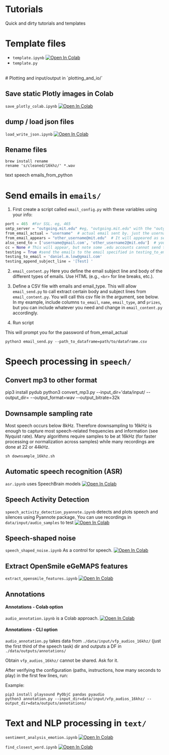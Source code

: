 




# Tutorials
Quick and dirty tutorials and templates 


# Template files
- `template.ipynb` [![Open In Colab](https://colab.research.google.com/assets/colab-badge.svg)](https://colab.research.google.com/github/danielmlow/tutorials/blob/main/template.ipynb) 
- `template.py`

<br>
# Plotting and input/output in `plotting_and_io/`

## Save static Plotly images in Colab
`save_plotly_colab.ipynb` [![Open In Colab](https://colab.research.google.com/assets/colab-badge.svg)](https://colab.research.google.com/github/danielmlow/tutorials/blob/main/plotting_and_io/save_plotly_colab.ipynb) 


## dump / load json files
`load_write_json.ipynb` [![Open In Colab](https://colab.research.google.com/assets/colab-badge.svg)](https://colab.research.google.com/github/danielmlow/tutorials/blob/main/plotting_and_io/load_write_json.ipynb) 



## Rename files 

```
brew install rename
rename 's/cleaned/16khz/' *.wav
```

text
speech
emails_from_python

# Send emails in `emails/`

1. First create a script called `email_config.py` with these variables using your info:

```python
port = 465  #For SSL. eg, 465 
smtp_server = "outgoing.mit.edu" #eg, "outgoing.mit.edu" with the "outgoing" part
from_email_actual = "username"  # actual email sent by. just the username of the above email. eg., "username@mit.edu"
from_email_appears = "other_username@mit.edu"  # It will appeared as sent by this email "other_username@mit.edu" or it could be the same one as from_email_actual. You need authorization to send from other emails which you can configure in your email settings. 
also_send_to = ['username@gmail.com', 'other_username2@mit.edu']  # you can Add email to receive copy or leave empty list, but note some .edu accounts cannot send to themselves. These emails will not be seen by recipient. 
cc = None # This will appear, but note some .edu accounts cannot send to themselves
testing = True #send the emails to the email specified in testing_to_email to test everything is running well and the html formatting looks right. 
testing_to_email = 'daniel.m.low@gmail.com'
testing_append_subject_line = '[Test] '
```

2. `email_content.py` Here you define the email subject line and body of the different types of emails. Use HTML (e.g., `<br>` for line breaks, etc.).

3. Define a CSV file with emails and email_type. This will allow `email_send.py` to call extract certain body and subject lines from `email_content.py`. You will call this csv file in the argument, see below. In my example, include columns `to_email`, `name`, `email_type`, and `prizes`, but you can include whatever you need and change in `email_content.py` accordingly.

4. Run script

This will prompt you for the password of from_email_actual
```
python3 email_send.py --path_to_dataframe=path/to/dataframe.csv
```


# Speech processing in `speech/`

## Convert mp3 to other format
pip3 install pydub
python3 convert_mp3.py --input_dir='data/input/ --output_dir= --output_format=wav --output_bitrate=32k


## Downsample sampling rate 
Most speech occurs below 8kHz. Therefore downsampling to 16kHz is enough to capture most speech-related frequencies and information (see Nyquist rate). Many algorithms require samples to be at 16kHz (for faster processing or normalization across samples) while many recordings are done at 22 or 44kHz.

```
sh downsample_16khz.sh
```


## Automatic speech recognition (ASR)
`asr.ipynb` uses SpeechBrain models 
[![Open In Colab](https://colab.research.google.com/assets/colab-badge.svg)](https://colab.research.google.com/github/danielmlow/tutorials/blob/main/speech/asr.ipynb)



## Speech Activity Detection
`speech_activity_detection_pyannote.ipynb` detects and plots speech and silences using Pyannote package. You can use recordings in `data/input/audio_samples` to test [![Open In Colab](https://colab.research.google.com/assets/colab-badge.svg)](https://colab.research.google.com/github/danielmlow/tutorials/blob/main/speech/speech_activity_detection_pyannote.ipynb) 


## Speech-shaped noise

`speech_shaped_noise.ipynb` As a control for speech. [![Open In Colab](https://colab.research.google.com/assets/colab-badge.svg)](https://colab.research.google.com/github/danielmlow/tutorials/blob/main/speech/speech_shaped_noise.ipynb)


## Extract OpenSmile eGeMAPS features
`extract_opensmile_features.ipynb` [![Open In Colab](https://colab.research.google.com/assets/colab-badge.svg)](https://colab.research.google.com/github/danielmlow/tutorials/blob/main/speech/extract_opensmile_features.ipynb)





## Annotations

#### Annotations - Colab option
`audio_annotation.ipynb` is a Colab approach. 
[![Open In Colab](https://colab.research.google.com/assets/colab-badge.svg)](https://colab.research.google.com/github/danielmlow/tutorials/blob/main/speech/audio_annotation.ipynb)

#### Annotations - CLI option
`audio_annotation.py` takes data from `./data/input/vfp_audios_16khz/` (just the first third of the speech task) dir and outputs a DF in `./data/outputs/annotations/` 

Obtain `vfp_audios_16khz/` cannot be shared. Ask for it. 

After verifying the configuration (paths, instructions, how many seconds to play) in the first few lines, run:

Example:
```
pip3 install playsound PyObjC pandas pyaudio
python3 annotation.py --input_dir=data/input/vfp_audios_16khz/ --output_dir=data/outputs/annotations/ 
```


# Text and NLP processing in `text/`

`sentiment_analysis_emotion.ipynb`
[![Open In Colab](https://colab.research.google.com/assets/colab-badge.svg)](https://colab.research.google.com/github/danielmlow/tutorials/blob/main/text/sentiment_analysis_emotion.ipynb)

`find_closest_word.ipynb`
[![Open In Colab](https://colab.research.google.com/assets/colab-badge.svg)](https://colab.research.google.com/github/danielmlow/tutorials/blob/main/text/find_closest_word.ipynb)







